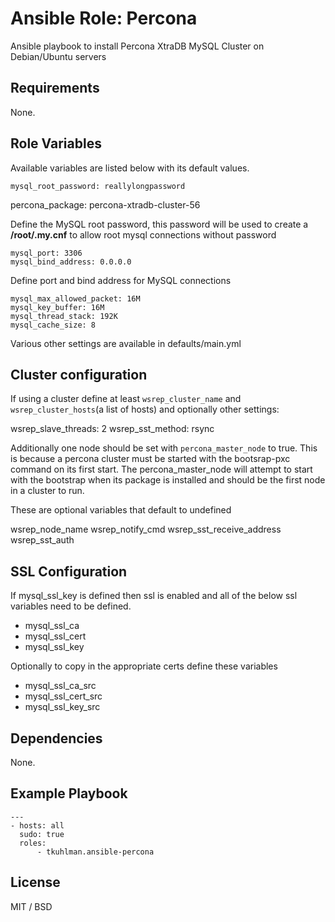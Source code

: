 # Ansible Role: Percona

Ansible playbook to install Percona XtraDB MySQL Cluster on Debian/Ubuntu servers

## Requirements

None.

## Role Variables

Available variables are listed below with its default values.

	mysql_root_password: reallylongpassword
  percona_package: percona-xtradb-cluster-56

Define the MySQL root password, this password will be used to create a **/root/.my.cnf** to allow root mysql connections without password

	mysql_port: 3306
	mysql_bind_address: 0.0.0.0

Define port and bind address for MySQL connections

	mysql_max_allowed_packet: 16M
	mysql_key_buffer: 16M
	mysql_thread_stack: 192K
	mysql_cache_size: 8

Various other settings are available in defaults/main.yml

## Cluster configuration
If using a cluster define at least `wsrep_cluster_name` and `wsrep_cluster_hosts`(a list of hosts) and optionally other settings:

  wsrep_slave_threads: 2
  wsrep_sst_method: rsync

Additionally one node should be set with `percona_master_node` to true. This is because a percona cluster must be started with the
bootsrap-pxc command on its first start. The percona_master_node will attempt to start with the bootstrap when its package is
installed and should be the first node in a cluster to run.

These are optional variables that default to undefined

  wsrep_node_name
  wsrep_notify_cmd
  wsrep_sst_receive_address
  wsrep_sst_auth

## SSL Configuration

If mysql_ssl_key is defined then ssl is enabled and all of the below ssl variables need to be defined.

- mysql_ssl_ca
- mysql_ssl_cert
- mysql_ssl_key

Optionally to copy in the appropriate certs define these variables

- mysql_ssl_ca_src
- mysql_ssl_cert_src
- mysql_ssl_key_src

## Dependencies

None.

## Example Playbook

	---
	- hosts: all
	  sudo: true
	  roles:
		  - tkuhlman.ansible-percona

## License

MIT / BSD
